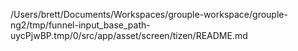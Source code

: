 /Users/brett/Documents/Workspaces/grouple-workspace/grouple-ng2/tmp/funnel-input_base_path-uycPjwBP.tmp/0/src/app/asset/screen/tizen/README.md
